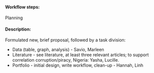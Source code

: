 #### Workflow steps:
Planning

#### Description:
Formulated new, brief proposal, followed by a task division: 
- Data (table, graph, analysis) - Savio, Marleen
- Literature - see literature, at least three relevant articles; to support correlation corruption/piracy, Nigeria: Yasha, Lucille.
- Portfolio - initial design, write workflow, clean-up - Hannah, Linh
